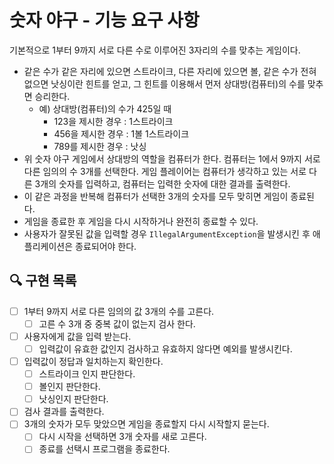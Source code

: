 

# 숫자 야구 - 기능 요구 사항


기본적으로 1부터 9까지 서로 다른 수로 이루어진 3자리의 수를 맞추는 게임이다.

- 같은 수가 같은 자리에 있으면 스트라이크, 다른 자리에 있으면 볼, 같은 수가 전혀 없으면 낫싱이란 힌트를 얻고, 그 힌트를 이용해서 먼저 상대방(컴퓨터)의 수를 맞추면 승리한다.
    - 예) 상대방(컴퓨터)의 수가 425일 때
        - 123을 제시한 경우 : 1스트라이크
        - 456을 제시한 경우 : 1볼 1스트라이크
        - 789를 제시한 경우 : 낫싱
- 위 숫자 야구 게임에서 상대방의 역할을 컴퓨터가 한다. 컴퓨터는 1에서 9까지 서로 다른 임의의 수 3개를 선택한다. 게임 플레이어는 컴퓨터가 생각하고 있는 서로 다른 3개의 숫자를 입력하고, 컴퓨터는 입력한 숫자에 대한
  결과를 출력한다.
- 이 같은 과정을 반복해 컴퓨터가 선택한 3개의 숫자를 모두 맞히면 게임이 종료된다.
- 게임을 종료한 후 게임을 다시 시작하거나 완전히 종료할 수 있다.
- 사용자가 잘못된 값을 입력할 경우 `IllegalArgumentException`을 발생시킨 후 애플리케이션은 종료되어야 한다.


## 🔍 구현 목록


+ [ ] 1부터 9까지 서로 다른 임의의 값 3개의 수를 고른다.
  + [ ] 고른 수 3개 중 중복 값이 없는지 검사 한다.
+ [ ] 사용자에게 값을 입력 받는다.
  + [ ] 입력값이 유효한 값인지 검사하고 유효하지 않다면 예외를 발생시킨다.
+ [ ] 입력값이 정답과 일치하는지 확인한다.
  + [ ] 스트라이크 인지 판단한다.
  + [ ] 볼인지 판단한다.
  + [ ] 낫싱인지 판단한다.
+ [ ] 검사 결과를 출력한다.
+ [ ] 3개의 숫자가 모두 맞았으면 게임을 종료할지 다시 시작할지 묻는다.
  + [ ] 다시 시작을 선택하면 3개 숫자를 새로 고른다. 
  + [ ] 종료를 선택시 프로그램을 종료한다.
